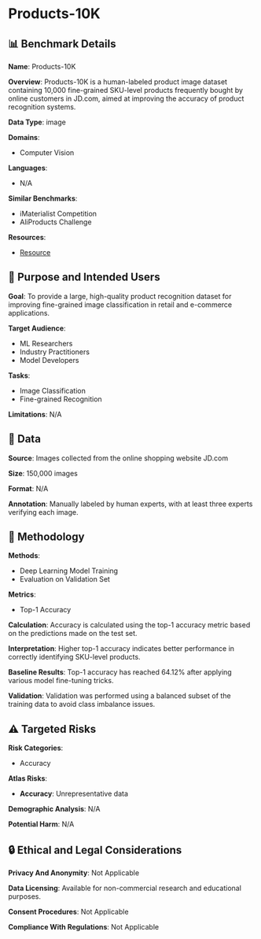 # Products-10K

## 📊 Benchmark Details

**Name**: Products-10K

**Overview**: Products-10K is a human-labeled product image dataset containing 10,000 fine-grained SKU-level products frequently bought by online customers in JD.com, aimed at improving the accuracy of product recognition systems.

**Data Type**: image

**Domains**:
- Computer Vision

**Languages**:
- N/A

**Similar Benchmarks**:
- iMaterialist Competition
- AliProducts Challenge

**Resources**:
- [Resource](https://products-10k.github.io/)

## 🎯 Purpose and Intended Users

**Goal**: To provide a large, high-quality product recognition dataset for improving fine-grained image classification in retail and e-commerce applications.

**Target Audience**:
- ML Researchers
- Industry Practitioners
- Model Developers

**Tasks**:
- Image Classification
- Fine-grained Recognition

**Limitations**: N/A

## 💾 Data

**Source**: Images collected from the online shopping website JD.com

**Size**: 150,000 images

**Format**: N/A

**Annotation**: Manually labeled by human experts, with at least three experts verifying each image.

## 🔬 Methodology

**Methods**:
- Deep Learning Model Training
- Evaluation on Validation Set

**Metrics**:
- Top-1 Accuracy

**Calculation**: Accuracy is calculated using the top-1 accuracy metric based on the predictions made on the test set.

**Interpretation**: Higher top-1 accuracy indicates better performance in correctly identifying SKU-level products.

**Baseline Results**: Top-1 accuracy has reached 64.12% after applying various model fine-tuning tricks.

**Validation**: Validation was performed using a balanced subset of the training data to avoid class imbalance issues.

## ⚠️ Targeted Risks

**Risk Categories**:
- Accuracy

**Atlas Risks**:
- **Accuracy**: Unrepresentative data

**Demographic Analysis**: N/A

**Potential Harm**: N/A

## 🔒 Ethical and Legal Considerations

**Privacy And Anonymity**: Not Applicable

**Data Licensing**: Available for non-commercial research and educational purposes.

**Consent Procedures**: Not Applicable

**Compliance With Regulations**: Not Applicable
